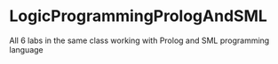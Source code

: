 # LogicProgrammingPrologAndSML
All 6 labs in the same class working with Prolog and SML programming language
